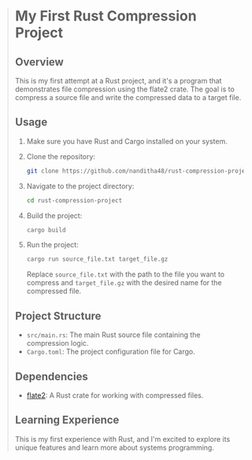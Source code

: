 > # My First Rust Compression Project
>
> ## Overview
>
> This is my first attempt at a Rust project, and it's a program that demonstrates file compression using the flate2 crate. The goal is to compress a source file and write the compressed data to a target file.
>
> ## Usage
>
> 1. Make sure you have Rust and Cargo installed on your system.
>
> 2. Clone the repository:
>
>    ```bash
>    git clone https://github.com/nanditha48/rust-compression-project.git
>    ```
>
> 3. Navigate to the project directory:
>
>    ```bash
>    cd rust-compression-project
>    ```
>
> 4. Build the project:
>
>    ```bash
>    cargo build
>    ```
>
> 5. Run the project:
>
>    ```bash
>    cargo run source_file.txt target_file.gz
>    ```
>
>    Replace `source_file.txt` with the path to the file you want to compress and `target_file.gz` with the desired name for the compressed file.
>
> ## Project Structure
>
> - `src/main.rs`: The main Rust source file containing the compression logic.
> - `Cargo.toml`: The project configuration file for Cargo.
>
> ## Dependencies
>
> - [flate2](https://crates.io/crates/flate2): A Rust crate for working with compressed files.
>
> ## Learning Experience
>
> This is my first experience with Rust, and I'm excited to explore its unique features and learn more about systems programming.

